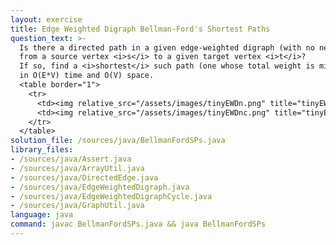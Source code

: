 ```yaml
---
layout: exercise
title: Edge Weighted Digraph Bellman-Ford's Shortest Paths
question_text: >-
  Is there a directed path in a given edge-weighted digraph (with no negative cycles)
  from a source vertex <i>s</i> to a given target vertex <i>t</i>?
  If so, find a <i>shortest</i> such path (one whose total weight is minimal)
  in O(E*V) time and O(V) space.
  <table border="1">
    <tr>
      <td><img relative_src="/assets/images/tinyEWDn.png" title="tinyEWDn"></td>
      <td><img relative_src="/assets/images/tinyEWDnc.png" title="tinyEWDnc"></td>
    </tr>
  </table>
solution_file: /sources/java/BellmanFordSPs.java
library_files:
- /sources/java/Assert.java
- /sources/java/ArrayUtil.java
- /sources/java/DirectedEdge.java
- /sources/java/EdgeWeightedDigraph.java
- /sources/java/EdgeWeightedDigraphCycle.java
- /sources/java/GraphUtil.java
language: java
command: javac BellmanFordSPs.java && java BellmanFordSPs
---
```

